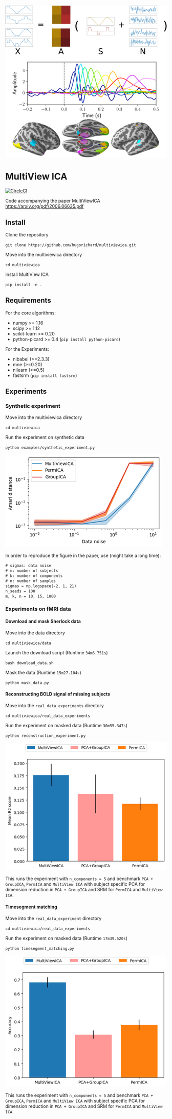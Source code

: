 ![alt text](./summary_image.png)

# MultiView ICA

[![CircleCI](https://circleci.com/gh/hugorichard/multiviewica.svg?style=svg)](https://circleci.com/gh/hugorichard/multiviewica)

Code accompanying the paper MultiViewICA https://arxiv.org/pdf/2006.06635.pdf

## Install

Clone the repository

`git clone https://github.com/hugorichard/multiviewica.git`

Move into the multiviewica directory

``cd multiviewica``

Install MultiView ICA

`pip install -e .`


## Requirements
For the core algorithms:
* numpy >= 1.16
* scipy >= 1.12
* scikit-learn >= 0.20
* python-picard >= 0.4 (``pip install python-picard``)

For the Experiments:
* nibabel (>=2.3.3)
* mne (>=0.20)
* nilearn (>=0.5)
* fastsrm (``pip install fastsrm``)

## Experiments

### Synthetic experiment

Move into the multiviewica directory

``cd multiviewica``

Run the experiment on synthetic data

`python examples/synthetic_experiment.py`

![synthetic_experiment](./figures/synthetic_experiment.png)

In order to reproduce the figure in the paper, use (might take a long time):
```
# sigmas: data noise
# m: number of subjects
# k: number of components
# n: number of samples
sigmas = np.logspace(-2, 1, 21)
n_seeds = 100
m, k, n = 10, 15, 1000
```

### Experiments on fMRI data

#### Download and mask Sherlock data

Move into the data directory

``cd multiviewica/data``

Launch the download script (Runtime ``34m6.751s``)

`` bash download_data.sh ``

Mask the data (Runtime ``15m27.104s``)

``python mask_data.py``

#### Reconstructing BOLD signal of missing subjects

Move into the `real_data_experiments` directory

``cd multiviewica/real_data_experiments``

Run the experiment on masked data (Runtime ``30m55.347s``)

``python reconstruction_experiment.py``

![reconstruction_experiment](./figures/reconstruction.png)

This runs the experiment with ``n_components = 5`` and benchmark ``PCA + GroupICA``,  ``PermICA`` and ``MultiView ICA`` with subject specific PCA for dimension reduction in ``PCA + GroupICA`` and SRM for ``PermICA`` and ``MultiView ICA``.

#### Timesegment matching

Move into the `real_data_experiment` directory

``cd multiviewica/real_data_experiments``

Run the experiment on masked data (Runtime ``17m39.520s``)

``python timesegment_matching.py``

![timesegment_matching](./figures/timesegment_matching.png)

This runs the experiment with ``n_components = 5`` and benchmark ``PCA + GroupICA``,  ``PermICA`` and ``MultiView ICA`` with subject specific PCA for dimension reduction in ``PCA + GroupICA`` and SRM for ``PermICA`` and ``MultiView ICA``.
